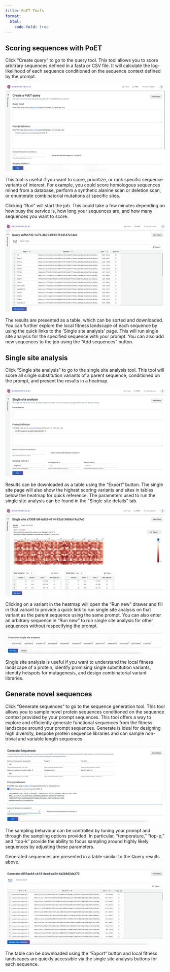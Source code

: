 ```yaml
---
title: PoET Tools
format:
  html:
    code-fold: true
---
```


## Scoring sequences with PoET

Click “Create query” to go to the query tool. This tool allows you to score arbitrary sequences defined in a fasta or CSV file. It will calculate the log-likelihood of each sequence conditioned on the sequence context defined by the prompt.

![](../p2p_images/48_query_input.png)

This tool is useful if you want to score, prioritize, or rank specific sequence variants of interest. For example, you could score homologous sequences mined from a database, perform a synthetic alanine scan or deletion scan, or enumerate combinatorial mutations at specific sites.

Clicking “Run” will start the job. This could take a few minutes depending on how busy the service is, how long your sequences are, and how many sequences you want to score.

![](../p2p_images/49_prots_result.png)

The results are presented as a table, which can be sorted and downloaded. You can further explore the local fitness landscape of each sequence by using the quick links to the 'Single site analysis' page. This will run single site analysis for the specified sequence with your prompt. You can also add new sequences to the job using the “Add sequences” button.

## Single site analysis

Click “Single site analysis” to go to the single site analysis tool. This tool will score all single substitution variants of a parent sequence, conditioned on the prompt, and present the results in a heatmap.

![](../p2p_images/50_single_site.png)

Results can be downloaded as a table using the “Export” button. The single site page will also show the highest scoring variants and sites in tables below the heatmap for quick reference. The parameters used to run the single site analysis can be found in the “Single site details” tab.

![](../p2p_images/51_ss_heatmap.png)

Clicking on a variant in the heatmap will open the “Run new” drawer and fill in that variant to provide a quick link to run single site analysis on that variant as the parent sequence using the same prompt. You can also enter an arbitrary sequence in “Run new” to run single site analysis for other sequences without respecifying the prompt.

![](../p2p_images/52_ss_example.png)

Single site analysis is useful if you want to understand the local fitness landscape of a protein, identify promising single substitution variants, identify hotspots for mutagenesis, and design combinatorial variant libraries.

## Generate novel sequences

Click “Generate sequences” to go to the sequence generation tool. This tool allows you to sample novel protein sequences conditioned on the sequence context provided by your prompt sequences. This tool offers a way to explore and efficiently generate functional sequences from the fitness landscape around your prompt sequences. Generate is ideal for designing high diversity, bespoke protein sequence libraries and can sample non-trivial and variable length sequences.

![](../p2p_images/53_generate_seq.png)

The sampling behaviour can be controlled by tuning your prompt and through the sampling options provided. In particular, “temperature,” “top-p,” and “top-k” provide the ability to focus sampling around highly likely sequences by adjusting these parameters.  

Generated sequences are presented in a table similar to the Query results above.

![](../p2p_images/54_generate_results.png)

The table can be downloaded using the “Export” button and local fitness landscapes are quickly accessible via the single site analysis buttons for each sequence.  
